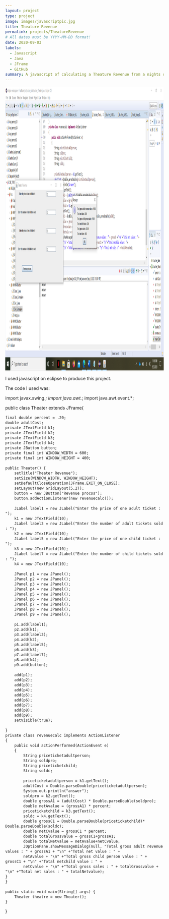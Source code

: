```yaml
---
layout: project
type: project
image: images/javascriptpic.jpg
title: Theature Revenue
permalink: projects/TheatureRevenue
# All dates must be YYYY-MM-DD format!
date: 2020-09-03
labels:
  - Javascript
  - Java
  - JFrame
  - GitHub
summary: A javascript of calculating a Theature Revenue from a nights of work that I worked on in my CSC1700 class.
---
```


<img class="ui right floated rounded image" src="../images/GithubProject.png" style="width:850px;height:900px;">

I used javascript on eclipse to produce this project.

The code I used was:

import javax.swing.*;
import java.awt.*;
import java.awt.event.*;

public class Theater extends JFrame{
	
	final double percent = .20;
    double adultCost;
    private JTextField k1;
    private JTextField k2;
    private JTextField k3;
    private JTextField k4;
    private JButton button;
    private final int WINDOW_WIDTH = 600;
    private final int WINDOW_HEIGHT = 400;
    
    public Theater() {
    	setTitle("Theater Revenue");
        setSize(WINDOW_WIDTH, WINDOW_HEIGHT);
        setDefaultCloseOperation(JFrame.EXIT_ON_CLOSE);
        setLayout(new GridLayout(5,2));
        button = new JButton("Revenue procss");
        button.addActionListener(new revenuecalc());

        JLabel label1 = new JLabel("Enter the price of one adult ticket : ");
        k1 = new JTextField(10);
        JLabel label3 = new JLabel("Enter the number of adult tickets sold : ");
        k2 = new JTextField(10);
        JLabel label5 = new JLabel("Enter the price of one child ticket : ");
        k3 = new JTextField(10);
        JLabel label7 = new JLabel("Enter the number of child tickets sold : ");
        k4 = new JTextField(10);

        JPanel p1 = new JPanel();
        JPanel p2 = new JPanel();
        JPanel p3 = new JPanel();
        JPanel p4 = new JPanel();
        JPanel p5 = new JPanel();
        JPanel p6 = new JPanel();
        JPanel p7 = new JPanel();
        JPanel p8 = new JPanel();
        JPanel p9 = new JPanel();

        p1.add(label1);
        p2.add(k1);
        p3.add(label3);
        p4.add(k2);
        p5.add(label5);
        p6.add(k3);
        p7.add(label7);
        p8.add(k4);
        p9.add(button);
        
        add(p1);
        add(p2);
        add(p3);
        add(p4);
        add(p5);
        add(p6);
        add(p7);
        add(p8);
        add(p9);
        setVisible(true);
        
    }
    private class revenuecalc implements ActionListener
    {
    	public void actionPerformed(ActionEvent e)
        {
            String priceticketadultperson;
            String soldpro;
            String priceticketchild;
            String soldc;
          
            priceticketadultperson = k1.getText();
            adultCost = Double.parseDouble(priceticketadultperson);
            System.out.println("answer");
            soldpro = k2.getText();
            double grossA1 = (adultCost) * Double.parseDouble(soldpro);
            double netAvalue = (grossA1) * percent;
            priceticketchild = k3.getText();
            soldc = k4.getText();
            double grossC1 = Double.parseDouble(priceticketchild)* Double.parseDouble(soldc);
            double netCvalue = grossC1 * percent;
            double totalGrossvalue = grossC1+grossA1;
            double totalNetvalue = netAvalue+netCvalue;
            JOptionPane.showMessageDialog(null, "Total gross adult revenue values : " + grossA1 + "\n" +"Total net value : " +
            netAvalue + "\n" +"Total gross child person value : " + grossC1 + "\n" +"Total netchild value : " +
            netCvalue + "\n" +"Total gross sales : " + totalGrossvalue + "\n" +"Total net sales : " + totalNetvalue);
    }
    }
    
    public static void main(String[] args) {
    	Theater theatre = new Theater();
	}

}
